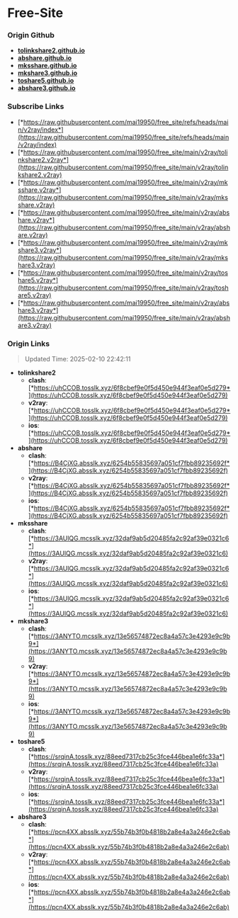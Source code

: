 # Free-Site

### Origin Github

- [**tolinkshare2.github.io**](https://github.com/tolinkshare2/tolinkshare2.github.io)
- [**abshare.github.io**](https://github.com/abshare/abshare.github.io)
- [**mksshare.github.io**](https://github.com/mksshare/mksshare.github.io)
- [**mkshare3.github.io**](https://github.com/mkshare3/mkshare3.github.io)
- [**toshare5.github.io**](https://github.com/toshare5/toshare5.github.io)
- [**abshare3.github.io**](https://github.com/abshare3/abshare3.github.io)

### Subscribe Links

- [*https://raw.githubusercontent.com/mai19950/free_site/refs/heads/main/v2ray/index*](https://raw.githubusercontent.com/mai19950/free_site/refs/heads/main/v2ray/index)
- [*https://raw.githubusercontent.com/mai19950/free_site/main/v2ray/tolinkshare2.v2ray*](https://raw.githubusercontent.com/mai19950/free_site/main/v2ray/tolinkshare2.v2ray)
- [*https://raw.githubusercontent.com/mai19950/free_site/main/v2ray/mksshare.v2ray*](https://raw.githubusercontent.com/mai19950/free_site/main/v2ray/mksshare.v2ray)
- [*https://raw.githubusercontent.com/mai19950/free_site/main/v2ray/abshare.v2ray*](https://raw.githubusercontent.com/mai19950/free_site/main/v2ray/abshare.v2ray)
- [*https://raw.githubusercontent.com/mai19950/free_site/main/v2ray/mkshare3.v2ray*](https://raw.githubusercontent.com/mai19950/free_site/main/v2ray/mkshare3.v2ray)
- [*https://raw.githubusercontent.com/mai19950/free_site/main/v2ray/toshare5.v2ray*](https://raw.githubusercontent.com/mai19950/free_site/main/v2ray/toshare5.v2ray)
- [*https://raw.githubusercontent.com/mai19950/free_site/main/v2ray/abshare3.v2ray*](https://raw.githubusercontent.com/mai19950/free_site/main/v2ray/abshare3.v2ray)

### Origin Links

> Updated Time: 2025-02-10 22:42:11

- **tolinkshare2**
  - **clash**: [*https://uhCCOB.tosslk.xyz/6f8cbef9e0f5d450e944f3eaf0e5d279*](https://uhCCOB.tosslk.xyz/6f8cbef9e0f5d450e944f3eaf0e5d279)
  - **v2ray**: [*https://uhCCOB.tosslk.xyz/6f8cbef9e0f5d450e944f3eaf0e5d279*](https://uhCCOB.tosslk.xyz/6f8cbef9e0f5d450e944f3eaf0e5d279)
  - **ios**: [*https://uhCCOB.tosslk.xyz/6f8cbef9e0f5d450e944f3eaf0e5d279*](https://uhCCOB.tosslk.xyz/6f8cbef9e0f5d450e944f3eaf0e5d279)
- **abshare**
  - **clash**: [*https://B4CjXG.absslk.xyz/6254b55835697a051cf7fbb89235692f*](https://B4CjXG.absslk.xyz/6254b55835697a051cf7fbb89235692f)
  - **v2ray**: [*https://B4CjXG.absslk.xyz/6254b55835697a051cf7fbb89235692f*](https://B4CjXG.absslk.xyz/6254b55835697a051cf7fbb89235692f)
  - **ios**: [*https://B4CjXG.absslk.xyz/6254b55835697a051cf7fbb89235692f*](https://B4CjXG.absslk.xyz/6254b55835697a051cf7fbb89235692f)
- **mksshare**
  - **clash**: [*https://3AUlQG.mcsslk.xyz/32daf9ab5d20485fa2c92af39e0321c6*](https://3AUlQG.mcsslk.xyz/32daf9ab5d20485fa2c92af39e0321c6)
  - **v2ray**: [*https://3AUlQG.mcsslk.xyz/32daf9ab5d20485fa2c92af39e0321c6*](https://3AUlQG.mcsslk.xyz/32daf9ab5d20485fa2c92af39e0321c6)
  - **ios**: [*https://3AUlQG.mcsslk.xyz/32daf9ab5d20485fa2c92af39e0321c6*](https://3AUlQG.mcsslk.xyz/32daf9ab5d20485fa2c92af39e0321c6)
- **mkshare3**
  - **clash**: [*https://3ANYTO.mcsslk.xyz/13e56574872ec8a4a57c3e4293e9c9b9*](https://3ANYTO.mcsslk.xyz/13e56574872ec8a4a57c3e4293e9c9b9)
  - **v2ray**: [*https://3ANYTO.mcsslk.xyz/13e56574872ec8a4a57c3e4293e9c9b9*](https://3ANYTO.mcsslk.xyz/13e56574872ec8a4a57c3e4293e9c9b9)
  - **ios**: [*https://3ANYTO.mcsslk.xyz/13e56574872ec8a4a57c3e4293e9c9b9*](https://3ANYTO.mcsslk.xyz/13e56574872ec8a4a57c3e4293e9c9b9)
- **toshare5**
  - **clash**: [*https://srqinA.tosslk.xyz/88eed7317cb25c3fce446bea1e6fc33a*](https://srqinA.tosslk.xyz/88eed7317cb25c3fce446bea1e6fc33a)
  - **v2ray**: [*https://srqinA.tosslk.xyz/88eed7317cb25c3fce446bea1e6fc33a*](https://srqinA.tosslk.xyz/88eed7317cb25c3fce446bea1e6fc33a)
  - **ios**: [*https://srqinA.tosslk.xyz/88eed7317cb25c3fce446bea1e6fc33a*](https://srqinA.tosslk.xyz/88eed7317cb25c3fce446bea1e6fc33a)
- **abshare3**
  - **clash**: [*https://pcn4XX.absslk.xyz/55b74b3f0b4818b2a8e4a3a246e2c6ab*](https://pcn4XX.absslk.xyz/55b74b3f0b4818b2a8e4a3a246e2c6ab)
  - **v2ray**: [*https://pcn4XX.absslk.xyz/55b74b3f0b4818b2a8e4a3a246e2c6ab*](https://pcn4XX.absslk.xyz/55b74b3f0b4818b2a8e4a3a246e2c6ab)
  - **ios**: [*https://pcn4XX.absslk.xyz/55b74b3f0b4818b2a8e4a3a246e2c6ab*](https://pcn4XX.absslk.xyz/55b74b3f0b4818b2a8e4a3a246e2c6ab)

